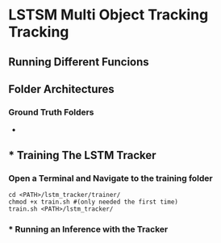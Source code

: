 # LSTSM Multi Object Tracking Tracking

## Running Different Funcions

## Folder Architectures

### Ground Truth Folders

* 
## * Training The LSTM Tracker

### Open a Terminal and Navigate to the training folder

```Terminal
cd <PATH>/lstm_tracker/trainer/
chmod +x train.sh #(only needed the first time)
train.sh <PATH>/lstm_tracker/
```

### * Running an Inference with the Tracker

```Terminal


```
